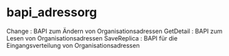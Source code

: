 # bapi_adressorg

Change      : BAPI zum Ändern von Organisationsadressen
GetDetail   : BAPI zum Lesen von Organisationsadressen
SaveReplica : BAPI für die Eingangsverteilung von Organisationsadressen
